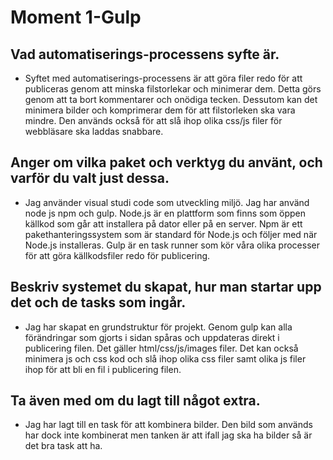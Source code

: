 # Moment 1-Gulp 
## Vad automatiserings-processens syfte är.
- Syftet med automatiserings-processens är att göra filer redo för att publiceras genom att minska filstorlekar och minimerar dem. Detta görs genom att ta bort kommentarer och onödiga tecken. Dessutom kan det minimera bilder och komprimerar dem för att filstorleken ska vara mindre. Den används också för att slå ihop olika css/js filer för webbläsare ska laddas snabbare.
##  Anger om vilka paket och verktyg du använt, och varför du valt just dessa.
- Jag använder visual studi code som utveckling miljö. Jag har använd node js npm och gulp. 
Node.js är en plattform som finns som öppen källkod som går att installera på dator eller på en server.
Npm är ett pakethanteringssystem som är standard för Node.js och följer med när Node.js installeras.
Gulp är en task runner som kör våra olika processer för att göra källkodsfiler redo för publicering.
## Beskriv systemet du skapat, hur man startar upp det och de tasks som ingår.
- Jag har skapat en grundstruktur för projekt. Genom gulp kan alla förändringar som gjorts i sidan spåras och uppdateras direkt i publicering filen. Det gäller html/css/js/images filer. Det kan också minimera js och css kod och slå ihop olika css filer samt olika js filer ihop för att bli en fil i publicering filen. 
## Ta även med om du lagt till något extra.
- Jag har lagt till en task för att kombinera bilder. Den bild som används har dock inte kombinerat men tanken är att ifall jag ska ha bilder så är det bra task att ha. 
